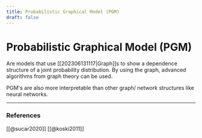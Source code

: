 ```yaml
---
title: Probabilistic Graphical Model (PGM)
draft: false
---
```

# Probabilistic Graphical Model (PGM)
Are models that use [[202306131117|Graph]]s to show a dependence structure of a joint probability distribution. By using the graph, advanced algorithms from graph theory can be used. 

PGM's are also more interpretable than other graph/ network structures like neural networks. 

---
### References
[[@sucar2020]]
[[@koski2011]]

